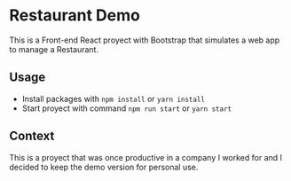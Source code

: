 # Restaurant Demo

This is a Front-end React proyect with Bootstrap that simulates a web app to manage a Restaurant.

## Usage

- Install packages with `npm install` or `yarn install`
- Start proyect with command `npm run start` or `yarn start`

## Context

This is a proyect that was once productive in a company I worked for and I decided to keep the demo version for personal use. 
